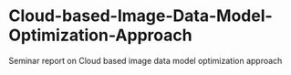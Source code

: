# Cloud-based-Image-Data-Model-Optimization-Approach
Seminar report on Cloud based image data model optimization approach
